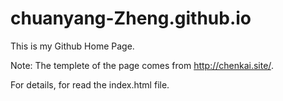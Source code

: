 # chuanyang-Zheng.github.io
This is my Github Home Page. 

Note: The templete of the page comes from http://chenkai.site/. 

For details, for read the index.html file.
